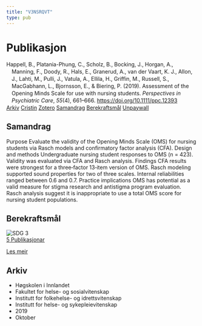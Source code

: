 ```yaml
---
title: "V3NSRQVT"
type: pub
---
```

<h1>Publikasjon</h1>
<article id="csl-bib-container-V3NSRQVT" class="csl-bib-container">
  <div class="csl-bib-body" style="line-height: 1.35; padding-left: 1em; text-indent:-1em;">
  <div class="csl-entry">Happell, B., Platania-Phung, C., Scholz, B., Bocking, J., Horgan, A., Manning, F., Doody, R., Hals, E., Granerud, A., van der Vaart, K. J., Allon, J., Lahti, M., Pulli, J., Vatula, A., Ellila, H., Griffin, M., Russell, S., MacGabhann, L., Bjornsson, E., &amp; Biering, P. (2019). Assessment of the Opening Minds Scale for use with nursing students. <i>Perspectives in Psychiatric Care</i>, <i>55</i>(4), 661&#x2013;666. <a href="https://doi.org/10.1111/ppc.12393">https://doi.org/10.1111/ppc.12393</a></div>
</div>
  <div class="csl-bib-buttons">
    <a href="#taxonomy-article-V3NSRQVT" class="csl-bib-button">Arkiv</a>
    <a href="https://app.cristin.no/results/show.jsf?id=1739854" alt="Cristin URL" class="csl-bib-button">Cristin</a>
    <a href="http://zotero.org/groups/5402882/items/V3NSRQVT" alt="Zotero URL" class="csl-bib-button">Zotero</a>
    <a href="#abstract-article-V3NSRQVT" class="csl-bib-button">Samandrag</a>
    <a href="#sdg-article-V3NSRQVT" class="csl-bib-button">Berekraftsmål</a>
    <a href="https://doi.org/10.1111/ppc.12393" class="csl-bib-button">Unpaywall</a>
  </div>
  <div id="csl-bib-meta-container-V3NSRQVT"></div>
</article>
<div id="csl-bib-meta-V3NSRQVT" class="csl-bib-meta">
  <article id="abstract-article-V3NSRQVT" class="abstract-article">
    <h1>Samandrag</h1>
    Purpose Evaluate the validity of the Opening Minds Scale (OMS) for nursing students via Rasch models and confirmatory factor analysis (CFA). Design and methods Undergraduate nursing student responses to OMS (n = 423). Validity was evaluated via CFA and Rasch analysis. Findings CFA results were strongest for a three‐factor 13‐item version of OMS. Rasch modeling supported sound properties for two of three scales. Internal reliabilities ranged between 0.6 and 0.7. Practice implications OMS has potential as a valid measure for stigma research and antistigma program evaluation. Rasch analysis suggest it is inappropriate to use a total OMS score for nursing student populations.
  </article>
  <article id="sdg-article-V3NSRQVT" class="sdg-article">
    <h1>Berekraftsmål</h1>
    <div class="sdg-container"><div id="sdg3" class="sdg"> <img src="{{< params subfolder >}}images/sdg/sdg03_no.png" class="image" alt="SDG 3"> <div class="sdg-overlay"> <a href="{{< params subfolder >}}no/archive/?sdg=3#archive" class="sdg-publication-count"><span>5</span> Publikasjonar</a> <p><a href="NA" class="sdg-read-more">Les meir</a></p> </div> </div></div>
  </article>
  <article id="taxonomy-article-V3NSRQVT" class="taxonomy-article">
    <h1>Arkiv</h1>
    <ul>
      <li>Høgskolen i Innlandet</li>
      <li>Fakultet for helse- og sosialvitenskap</li>
      <li>Institutt for folkehelse- og idrettsvitenskap</li>
      <li>Institutt for helse- og sykepleievitenskap</li>
      <li>2019</li>
      <li>Oktober</li>
    </ul>
  </article>
</div>
